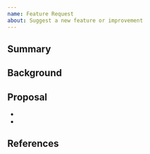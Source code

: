 ```yaml
---
name: Feature Request
about: Suggest a new feature or improvement
---
```


## Summary
<!-- Briefly describe the proposed feature -->

## Background
<!-- Why is this feature needed? What problem does it solve? -->

## Proposal
<!-- Details of the feature or improvement -->
-
-

## References
<!-- Related libraries, articles, or references if any -->
